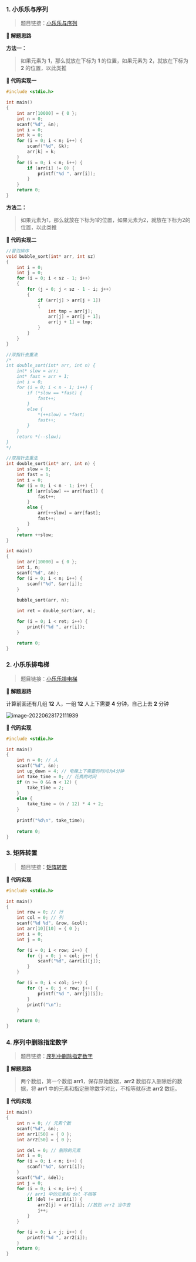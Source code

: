 ### 1. **小乐乐与序列**

>题目链接：[小乐乐与序列](https://www.nowcoder.com/practice/9a1c1c764ce04fed8ceff7714e74d3b6?tpId=107&&tqId=33399&rp=1&ru=/ta/beginner-programmers&qru=/ta/beginner-programmers/question-ranking)

**🌟 解题思路**

**方法一：**

>如果元素为 **1**，那么就放在下标为 **1** 的位置，如果元素为 **2**，就放在下标为 **2** 的位置，以此类推

**📝 代码实现一**

```c
#include <stdio.h>

int main()
{
	int arr[10000] = { 0 };
	int n = 0;
	scanf("%d", &n);
	int i = 0;
	int k = 0;
	for (i = 0; i < n; i++) {
		scanf("%d", &k);
		arr[k] = k;
	}
	for (i = 0; i < n; i++) {
		if (arr[i] != 0) {
			printf("%d ", arr[i]);
		}
	}
	return 0;
}
```

**方法二：**

>如果元素为1，那么就放在下标为1的位置，如果元素为2，就放在下标为2的位置，以此类推

**📝 代码实现二**

```c
//冒泡排序
void bubble_sort(int* arr, int sz)
{
	int i = 0;
	int j = 0;
	for (i = 0; i < sz - 1; i++)
	{
		for (j = 0; j < sz - 1 - i; j++)
		{
			if (arr[j] > arr[j + 1])
			{
				int tmp = arr[j];
				arr[j] = arr[j + 1];
				arr[j + 1] = tmp;
			}
		}
	}
}

//双指针去重法
/*
int double_sort(int* arr, int n) {
	int* slow = arr;
	int* fast = arr + 1;
	int i = 0;
	for (i = 0; i < n - 1; i++) {
		if (*slow == *fast) {
			fast++;
		}
		else {
			*(++slow) = *fast;
			fast++;
		}
	}
	return *(--slow);
}
*/

//双指针去重法
int double_sort(int* arr, int n) {
	int slow = 0;
	int fast = 1;
	int i = 0;
	for (i = 0; i < n - 1; i++) {
		if (arr[slow] == arr[fast]) {
			fast++;
		}
		else {
			arr[++slow] = arr[fast];
			fast++;
		}
	}
	return ++slow;
}

int main()
{
	int arr[10000] = { 0 };
	int i, n;
	scanf("%d", &n);
	for (i = 0; i < n; i++) {
		scanf("%d", &arr[i]);
	}
	
	bubble_sort(arr, n);

	int ret = double_sort(arr, n);

	for (i = 0; i < ret; i++) {
		printf("%d ", arr[i]);
	}

	return 0;
}
```



### 2. 小乐乐排电梯

>题目链接：[小乐乐排电梯](https://www.nowcoder.com/practice/0f855c7642b74cccb3c2366bb7732d2a?tpId=107&&tqId=33395&rp=1&ru=/ta/beginner-programmers&qru=/ta/beginner-programmers/question-ranking)

**🌟 解题思路**

计算前面还有几组 **12** 人，一组 **12** 人上下需要 **4** 分钟。自己上去 **2** 分钟

![image-20220628172111939](https://gitee.com/LuvKobe/cloudimg/raw/master/img/202206281721988.png)

**📝 代码实现**

```c
#include <stdio.h>

int main()
{
	int n = 0; // 人
	scanf("%d", &n);
	int up_down = 4; // 电梯上下需要的时间为4分钟
	int take_time = 0; // 花费的时间
	if (n >= 0 && n < 12) {
		take_time = 2;
	}
	else {
		take_time = (n / 12) * 4 + 2;
	}
	
	printf("%d\n", take_time);
	
	return 0;
}
```

### 3. 矩阵转置

>题目链接：[矩阵转置](https://www.nowcoder.com/practice/351b3d03e410496ab5a407b7ca3fd841?tpId=107&&tqId=33388&rp=1&ru=/ta/beginner-programmers&qru=/ta/beginner-programmers/question-ranking)

**📝 代码实现**

```c
#include <stdio.h>

int main()
{
	int row = 0; // 行
	int col = 0; // 列
	scanf("%d %d", &row, &col);
	int arr[10][10] = { 0 };
	int i = 0;
	int j = 0;

	for (i = 0; i < row; i++) {
		for (j = 0; j < col; j++) {
			scanf("%d", &arr[i][j]);
		}
	}

	for (i = 0; i < col; i++) {
		for (j = 0; j < row; j++) {
			printf("%d ", arr[j][i]);
		}
		printf("\n");
	}

	return 0;
}
```



### 4. 序列中删除指定数字

> 题目链接：[序列中删除指定数字](https://www.nowcoder.com/practice/7bbcdd2177a445a9b66da79512b32dd7?tpId=107&&tqId=33379&rp=1&ru=/ta/beginner-programmers&qru=/ta/beginner-programmers/question-ranking)

**🌟 解题思路**

> 两个数组，第一个数组 **arr1**，保存原始数据，**arr2** 数组存入删除后的数据，将 **arr1** 中的元素和指定删除数字对比，不相等就存进 **arr2** 数组。

**📝 代码实现**

```c
int main()
{
	int n = 0; // 元素个数
	scanf("%d", &n);
	int arr1[50] = { 0 };
	int arr2[50] = { 0 };

	int del = 0; // 删除的元素
	int i = 0;
	for (i = 0; i < n; i++) {
		scanf("%d", &arr1[i]);
	}
	scanf("%d", &del);
	int j = 0;
	for (i = 0; i < n; i++) {
		// arr1 中的元素和 del 不相等
		if (del != arr1[i]) {
			arr2[j] = arr1[i]; //放到 arr2 当中去
			j++; 
		}
	}

	for (i = 0; i < j; i++) {
		printf("%d ", arr2[i]);
	}
	return 0;
}
```

